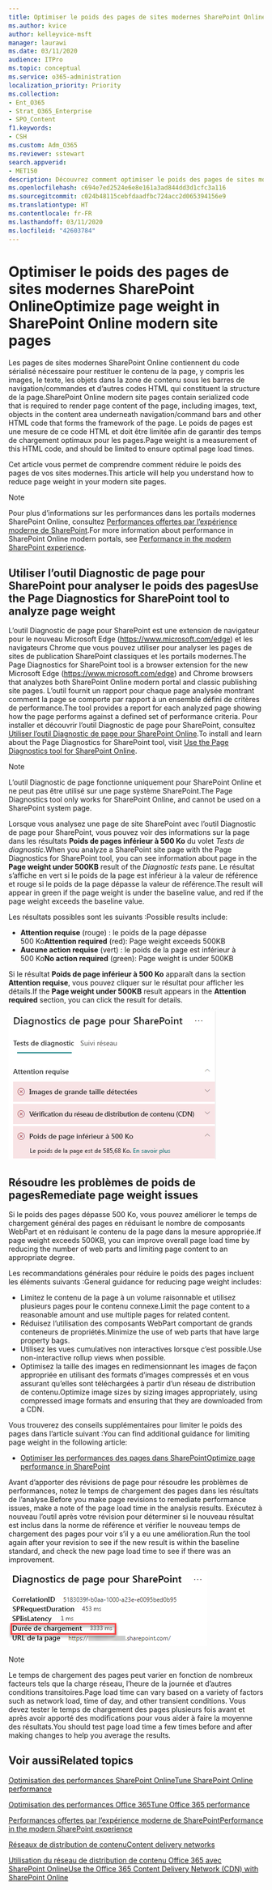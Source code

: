 ```yaml
---
title: Optimiser le poids des pages de sites modernes SharePoint Online
ms.author: kvice
author: kelleyvice-msft
manager: laurawi
ms.date: 03/11/2020
audience: ITPro
ms.topic: conceptual
ms.service: o365-administration
localization_priority: Priority
ms.collection:
- Ent_O365
- Strat_O365_Enterprise
- SPO_Content
f1.keywords:
- CSH
ms.custom: Adm_O365
ms.reviewer: sstewart
search.appverid:
- MET150
description: Découvrez comment optimiser le poids des pages de sites modernes SharePoint Online.
ms.openlocfilehash: c694e7ed2524e6e8e161a3ad844dd3d1cfc3a116
ms.sourcegitcommit: c024b48115cebfdaadfbc724acc2d065394156e9
ms.translationtype: HT
ms.contentlocale: fr-FR
ms.lasthandoff: 03/11/2020
ms.locfileid: "42603784"
---
```

# <a name="optimize-page-weight-in-sharepoint-online-modern-site-pages"></a><span data-ttu-id="04c0e-103">Optimiser le poids des pages de sites modernes SharePoint Online</span><span class="sxs-lookup"><span data-stu-id="04c0e-103">Optimize page weight in SharePoint Online modern site pages</span></span>

<span data-ttu-id="04c0e-104">Les pages de sites modernes SharePoint Online contiennent du code sérialisé nécessaire pour restituer le contenu de la page, y compris les images, le texte, les objets dans la zone de contenu sous les barres de navigation/commandes et d’autres codes HTML qui constituent la structure de la page.</span><span class="sxs-lookup"><span data-stu-id="04c0e-104">SharePoint Online modern site pages contain serialized code that is required to render page content of the page, including images, text, objects in the content area underneath navigation/command bars and other HTML code that forms the framework of the page.</span></span> <span data-ttu-id="04c0e-105">Le poids de pages est une mesure de ce code HTML et doit être limitée afin de garantir des temps de chargement optimaux pour les pages.</span><span class="sxs-lookup"><span data-stu-id="04c0e-105">Page weight is a measurement of this HTML code, and should be limited to ensure optimal page load times.</span></span>

<span data-ttu-id="04c0e-106">Cet article vous permet de comprendre comment réduire le poids des pages de vos sites modernes.</span><span class="sxs-lookup"><span data-stu-id="04c0e-106">This article will help you understand how to reduce page weight in your modern site pages.</span></span>

>[!NOTE]
><span data-ttu-id="04c0e-107">Pour plus d’informations sur les performances dans les portails modernes SharePoint Online, consultez [Performances offertes par l’expérience moderne de SharePoint](https://docs.microsoft.com/sharepoint/modern-experience-performance).</span><span class="sxs-lookup"><span data-stu-id="04c0e-107">For more information about performance in SharePoint Online modern portals, see [Performance in the modern SharePoint experience](https://docs.microsoft.com/sharepoint/modern-experience-performance).</span></span>

## <a name="use-the-page-diagnostics-for-sharepoint-tool-to-analyze-page-weight"></a><span data-ttu-id="04c0e-108">Utiliser l’outil Diagnostic de page pour SharePoint pour analyser le poids des pages</span><span class="sxs-lookup"><span data-stu-id="04c0e-108">Use the Page Diagnostics for SharePoint tool to analyze page weight</span></span>

<span data-ttu-id="04c0e-109">L’outil Diagnostic de page pour SharePoint est une extension de navigateur pour le nouveau Microsoft Edge (https://www.microsoft.com/edge) et les navigateurs Chrome que vous pouvez utiliser pour analyser les pages de sites de publication SharePoint classiques et les portails modernes.</span><span class="sxs-lookup"><span data-stu-id="04c0e-109">The Page Diagnostics for SharePoint tool is a browser extension for the new Microsoft Edge (https://www.microsoft.com/edge) and Chrome browsers that analyzes both SharePoint Online modern portal and classic publishing site pages.</span></span> <span data-ttu-id="04c0e-110">L’outil fournit un rapport pour chaque page analysée montrant comment la page se comporte par rapport à un ensemble défini de critères de performance.</span><span class="sxs-lookup"><span data-stu-id="04c0e-110">The tool provides a report for each analyzed page showing how the page performs against a defined set of performance criteria.</span></span> <span data-ttu-id="04c0e-111">Pour installer et découvrir l’outil Diagnostic de page pour SharePoint, consultez [Utiliser l’outil Diagnostic de page pour SharePoint Online](page-diagnostics-for-spo.md).</span><span class="sxs-lookup"><span data-stu-id="04c0e-111">To install and learn about the Page Diagnostics for SharePoint tool, visit [Use the Page Diagnostics tool for SharePoint Online](page-diagnostics-for-spo.md).</span></span>

>[!NOTE]
><span data-ttu-id="04c0e-112">L’outil Diagnostic de page fonctionne uniquement pour SharePoint Online et ne peut pas être utilisé sur une page système SharePoint.</span><span class="sxs-lookup"><span data-stu-id="04c0e-112">The Page Diagnostics tool only works for SharePoint Online, and cannot be used on a SharePoint system page.</span></span>

<span data-ttu-id="04c0e-113">Lorsque vous analysez une page de site SharePoint avec l’outil Diagnostic de page pour SharePoint, vous pouvez voir des informations sur la page dans les résultats **Poids de pages inférieur à 500 Ko** du volet _Tests de diagnostic_.</span><span class="sxs-lookup"><span data-stu-id="04c0e-113">When you analyze a SharePoint site page with the Page Diagnostics for SharePoint tool, you can see information about page in the **Page weight under 500KB** result of the _Diagnostic tests_ pane.</span></span> <span data-ttu-id="04c0e-114">Le résultat s’affiche en vert si le poids de la page est inférieur à la valeur de référence et rouge si le poids de la page dépasse la valeur de référence.</span><span class="sxs-lookup"><span data-stu-id="04c0e-114">The result will appear in green if the page weight is under the baseline value, and red if the page weight exceeds the baseline value.</span></span>

<span data-ttu-id="04c0e-115">Les résultats possibles sont les suivants :</span><span class="sxs-lookup"><span data-stu-id="04c0e-115">Possible results include:</span></span>

- <span data-ttu-id="04c0e-116">**Attention requise** (rouge) : le poids de la page dépasse 500 Ko</span><span class="sxs-lookup"><span data-stu-id="04c0e-116">**Attention required** (red): Page weight exceeds 500KB</span></span>
- <span data-ttu-id="04c0e-117">**Aucune action requise** (vert) : le poids de la page est inférieur à 500 Ko</span><span class="sxs-lookup"><span data-stu-id="04c0e-117">**No action required** (green): Page weight is under 500KB</span></span>

<span data-ttu-id="04c0e-118">Si le résultat **Poids de page inférieur à 500 Ko** apparaît dans la section **Attention requise**, vous pouvez cliquer sur le résultat pour afficher les détails.</span><span class="sxs-lookup"><span data-stu-id="04c0e-118">If the **Page weight under 500KB** result appears in the **Attention required** section, you can click the result for details.</span></span>

![Résultats de requêtes à SharePoint](media/modern-portal-optimization/pagediag-page-weight.png)

## <a name="remediate-page-weight-issues"></a><span data-ttu-id="04c0e-120">Résoudre les problèmes de poids de pages</span><span class="sxs-lookup"><span data-stu-id="04c0e-120">Remediate page weight issues</span></span>

<span data-ttu-id="04c0e-121">Si le poids des pages dépasse 500 Ko, vous pouvez améliorer le temps de chargement général des pages en réduisant le nombre de composants WebPart et en réduisant le contenu de la page dans la mesure appropriée.</span><span class="sxs-lookup"><span data-stu-id="04c0e-121">If page weight exceeds 500KB, you can improve overall page load time by reducing the number of web parts and limiting page content to an appropriate degree.</span></span>

<span data-ttu-id="04c0e-122">Les recommandations générales pour réduire le poids des pages incluent les éléments suivants :</span><span class="sxs-lookup"><span data-stu-id="04c0e-122">General guidance for reducing page weight includes:</span></span>

- <span data-ttu-id="04c0e-123">Limitez le contenu de la page à un volume raisonnable et utilisez plusieurs pages pour le contenu connexe.</span><span class="sxs-lookup"><span data-stu-id="04c0e-123">Limit the page content to a reasonable amount and use multiple pages for related content.</span></span>
- <span data-ttu-id="04c0e-124">Réduisez l’utilisation des composants WebPart comportant de grands conteneurs de propriétés.</span><span class="sxs-lookup"><span data-stu-id="04c0e-124">Minimize the use of web parts that have large property bags.</span></span>
- <span data-ttu-id="04c0e-125">Utilisez les vues cumulatives non interactives lorsque c’est possible.</span><span class="sxs-lookup"><span data-stu-id="04c0e-125">Use non-interactive rollup views when possible.</span></span>
- <span data-ttu-id="04c0e-126">Optimisez la taille des images en redimensionnant les images de façon appropriée en utilisant des formats d’images compressés et en vous assurant qu’elles sont téléchargées à partir d’un réseau de distribution de contenu.</span><span class="sxs-lookup"><span data-stu-id="04c0e-126">Optimize image sizes by sizing images appropriately, using compressed image formats and ensuring that they are downloaded from a CDN.</span></span>

<span data-ttu-id="04c0e-127">Vous trouverez des conseils supplémentaires pour limiter le poids des pages dans l’article suivant :</span><span class="sxs-lookup"><span data-stu-id="04c0e-127">You can find additional guidance for limiting page weight in the following article:</span></span>

- [<span data-ttu-id="04c0e-128">Optimiser les performances des pages dans SharePoint</span><span class="sxs-lookup"><span data-stu-id="04c0e-128">Optimize page performance in SharePoint</span></span>](https://docs.microsoft.com/sharepoint/dev/general-development/optimize-page-performance-in-sharepoint)

<span data-ttu-id="04c0e-129">Avant d’apporter des révisions de page pour résoudre les problèmes de performances, notez le temps de chargement des pages dans les résultats de l’analyse.</span><span class="sxs-lookup"><span data-stu-id="04c0e-129">Before you make page revisions to remediate performance issues, make a note of the page load time in the analysis results.</span></span> <span data-ttu-id="04c0e-130">Exécutez à nouveau l’outil après votre révision pour déterminer si le nouveau résultat est inclus dans la norme de référence et vérifier le nouveau temps de chargement des pages pour voir s’il y a eu une amélioration.</span><span class="sxs-lookup"><span data-stu-id="04c0e-130">Run the tool again after your revision to see if the new result is within the baseline standard, and check the new page load time to see if there was an improvement.</span></span>

![Résultats du temps de chargement des pages](media/modern-portal-optimization/pagediag-page-load-time.png)

>[!NOTE]
><span data-ttu-id="04c0e-132">Le temps de chargement des pages peut varier en fonction de nombreux facteurs tels que la charge réseau, l’heure de la journée et d’autres conditions transitoires.</span><span class="sxs-lookup"><span data-stu-id="04c0e-132">Page load time can vary based on a variety of factors such as network load, time of day, and other transient conditions.</span></span> <span data-ttu-id="04c0e-133">Vous devez tester le temps de chargement des pages plusieurs fois avant et après avoir apporté des modifications pour vous aider à faire la moyenne des résultats.</span><span class="sxs-lookup"><span data-stu-id="04c0e-133">You should test page load time a few times before and after making changes to help you average the results.</span></span>

## <a name="related-topics"></a><span data-ttu-id="04c0e-134">Voir aussi</span><span class="sxs-lookup"><span data-stu-id="04c0e-134">Related topics</span></span>

[<span data-ttu-id="04c0e-135">Optimisation des performances SharePoint Online</span><span class="sxs-lookup"><span data-stu-id="04c0e-135">Tune SharePoint Online performance</span></span>](tune-sharepoint-online-performance.md)

[<span data-ttu-id="04c0e-136">Optimisation des performances Office 365</span><span class="sxs-lookup"><span data-stu-id="04c0e-136">Tune Office 365 performance</span></span>](tune-office-365-performance.md)

[<span data-ttu-id="04c0e-137">Performances offertes par l’expérience moderne de SharePoint</span><span class="sxs-lookup"><span data-stu-id="04c0e-137">Performance in the modern SharePoint experience</span></span>](https://docs.microsoft.com/sharepoint/modern-experience-performance)

[<span data-ttu-id="04c0e-138">Réseaux de distribution de contenu</span><span class="sxs-lookup"><span data-stu-id="04c0e-138">Content delivery networks</span></span>](content-delivery-networks.md)

[<span data-ttu-id="04c0e-139">Utilisation du réseau de distribution de contenu Office 365 avec SharePoint Online</span><span class="sxs-lookup"><span data-stu-id="04c0e-139">Use the Office 365 Content Delivery Network (CDN) with SharePoint Online</span></span>](use-office-365-cdn-with-spo.md)
